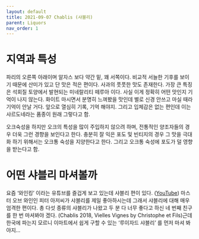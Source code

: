 ```yaml
---
layout: default
title: 2021-09-07 Chablis (샤블리)
parent: Liquors 
nav_order: 1
---
```


# 지역과 특성
파리의 오른쪽 아래이며 알자스 보다 약간 밑, 꽤 서쪽이다. 비교적 서늘한 기후를 보이기 때문에 산미가 있고 단 맛은 적은 편이다. 사과의 풋풋한 맛도 존재한다. 가장 큰 특징은 석회질 토양에서 발현되는 미네랄리티 떼루아 이다. 사실 이게 정확히 어떤 맛인지 기억이 나지 않는다. 화이트 마시면서 분명히 느껴봤을 맛인데 별로 신경 안쓰고 마실 때라 기억이 안날 거다. 앞으로 열심히 기록, 기억 해야지. 그리고 입체감은 없는 편인데 이는 샤르도네라는 품종이 원래 그렇다고 함.

오크숙성을 하지만 오크의 특성을 많이 주입하지 않으려 하며, 전통적인 양조자들의 경우 더욱 그런 경향을 보인다고 한다. 충분히 잘 익은 포도 및 빈티지의 경우 그 맛을 극대화 하기 위해서는 오크통 숙성을 지양한다고 한다. 그리고 오크통 숙성에 포도가 덜 영향을 받는다고 함.

# 어떤 샤블리 마셔볼까
요즘 ‘와인킹’ 이라는 유튜브를 즐겁게 보고 있는데 샤블리 편이 있다. ([YouTube](https://www.youtube.com/watch?v=_uxQNDEmVRk)) 마스터 오브 와인인 피터 아저씨가 샤블리를 제일 좋아하시는데 그래서 샤블리에 대해 매우 엄격한 편이다. 총 다섯 종류의 샤블리가 나왔고 두 분 다 너무 좋다고 하신 네 번째 친구를 한 번 마셔봐야 겠다. (Chablis 2018, Vielles Vignes by Christophe et Fils)근데 한국에 파는지 모르니 이마트에서 쉽게 구할 수 있는 ‘루이자드 샤블리’ 를 먼저 마셔 봐야지…


